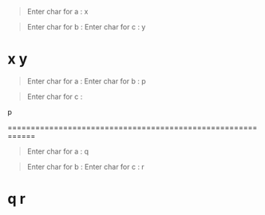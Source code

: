 >Enter char for a : x

>Enter char for b : 
>Enter char for c : y


x
y
============================================================

>Enter char for a :
>Enter char for b : p

>Enter char for c :


p

============================================================

>Enter char for a : q

>Enter char for b :
>Enter char for c : r


q
r
============================================================
